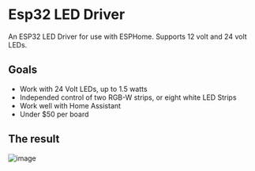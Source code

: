 # Esp32 LED Driver

An ESP32 LED Driver for use with ESPHome.  Supports 12 volt and 24 volt LEDs.

## Goals

* Work with 24 Volt LEDs, up to 1.5 watts
* Independed control of two RGB-W strips, or eight white LED Strips
* Work well with Home Assistant
* Under $50 per board

## The result

![image](https://user-images.githubusercontent.com/1480439/144723798-746eac0c-7783-49d0-a678-dc5b6b58129d.png)
